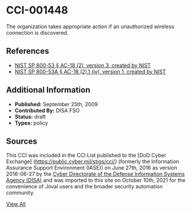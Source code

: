# CCI-001448

The organization takes appropriate action if an unauthorized wireless connection is discovered.

## References ##

* [NIST SP 800-53 § AC-18 (2), version 3, created by NIST](http://csrc.nist.gov/publications/PubsSPs.html)
* [NIST SP 800-53A § AC-18 (2).1 (iv), version 1, created by NIST](http://csrc.nist.gov/publications/PubsSPs.html)


## Additional Information ##

* **Published:** September 25th, 2009
* **Contributed By:** DISA FSO
* **Status:** draft
* **Types:** policy

## Sources ##

This CCI was included in the CCI List published to the [DoD Cyber Exchange]
(https://public.cyber.mil/stigs/cci/) (formerly the Information Assurance Support Environment
(IASE)) on June 27th, 2016 as version 2016-06-27 by the [Cyber Directorate of the Defense 
Information Systems Agency (DISA)](https://public.cyber.mil/about-cyber/) and was imported to 
this site on October 10th, 2021 for the convenience of Joval users and the broader security automation community.

[View All](../README.md)
